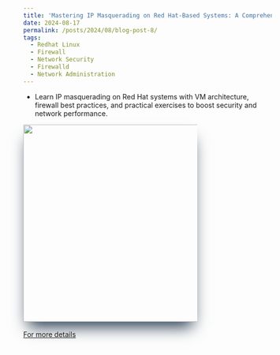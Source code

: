 ```yaml
---
title: 'Mastering IP Masquerading on Red Hat-Based Systems: A Comprehensive Guide to Enhancing Network Privacy and Control'
date: 2024-08-17
permalink: /posts/2024/08/blog-post-8/
tags:
  - Redhat Linux
  - Firewall
  - Network Security
  - Firewalld
  - Network Administration
---
```

- Learn IP masquerading on Red Hat systems with VM architecture, firewall best practices, and practical exercises to boost security and network performance. <br>
 <div style="width:70%">
  <img style="box-shadow: rgb(38, 57, 77) 0px 20px 30px -10px;height:400px" src="https://miro.medium.com/v2/resize:fit:1100/format:webp/1*TYaTDwBoeDMniR2lUPX2-w.png">
</div><br>
<a href="https://medium.com/@yahyasghiouri1998/mastering-ip-masquerading-on-red-hat-based-systems-a-comprehensive-guide-to-enhancing-network-7e9c12536e11">For more details</a>

